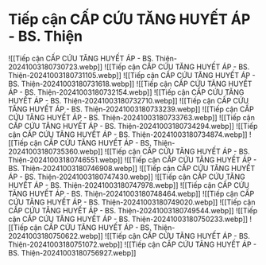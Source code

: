 # Tiếp cận CẤP CỨU TĂNG HUYẾT ÁP - BS. Thiện
![[Tiếp cận CẤP CỨU TĂNG HUYẾT ÁP - BS. Thiện-20241003180730723.webp]]
![[Tiếp cận CẤP CỨU TĂNG HUYẾT ÁP - BS. Thiện-20241003180731105.webp]]
![[Tiếp cận CẤP CỨU TĂNG HUYẾT ÁP - BS. Thiện-20241003180731618.webp]]
![[Tiếp cận CẤP CỨU TĂNG HUYẾT ÁP - BS. Thiện-20241003180732154.webp]]
![[Tiếp cận CẤP CỨU TĂNG HUYẾT ÁP - BS. Thiện-20241003180732710.webp]]
![[Tiếp cận CẤP CỨU TĂNG HUYẾT ÁP - BS. Thiện-20241003180733239.webp]]
![[Tiếp cận CẤP CỨU TĂNG HUYẾT ÁP - BS. Thiện-20241003180733763.webp]]
![[Tiếp cận CẤP CỨU TĂNG HUYẾT ÁP - BS. Thiện-20241003180734294.webp]]
![[Tiếp cận CẤP CỨU TĂNG HUYẾT ÁP - BS. Thiện-20241003180734874.webp]]
![[Tiếp cận CẤP CỨU TĂNG HUYẾT ÁP - BS. Thiện-20241003180735360.webp]]
![[Tiếp cận CẤP CỨU TĂNG HUYẾT ÁP - BS. Thiện-20241003180746551.webp]]
![[Tiếp cận CẤP CỨU TĂNG HUYẾT ÁP - BS. Thiện-20241003180746908.webp]]
![[Tiếp cận CẤP CỨU TĂNG HUYẾT ÁP - BS. Thiện-20241003180747430.webp]]
![[Tiếp cận CẤP CỨU TĂNG HUYẾT ÁP - BS. Thiện-20241003180747978.webp]]
![[Tiếp cận CẤP CỨU TĂNG HUYẾT ÁP - BS. Thiện-20241003180748464.webp]]
![[Tiếp cận CẤP CỨU TĂNG HUYẾT ÁP - BS. Thiện-20241003180749020.webp]]
![[Tiếp cận CẤP CỨU TĂNG HUYẾT ÁP - BS. Thiện-20241003180749544.webp]]
![[Tiếp cận CẤP CỨU TĂNG HUYẾT ÁP - BS. Thiện-20241003180750233.webp]]
![[Tiếp cận CẤP CỨU TĂNG HUYẾT ÁP - BS. Thiện-20241003180750622.webp]]
![[Tiếp cận CẤP CỨU TĂNG HUYẾT ÁP - BS. Thiện-20241003180751072.webp]]
![[Tiếp cận CẤP CỨU TĂNG HUYẾT ÁP - BS. Thiện-20241003180756927.webp]]